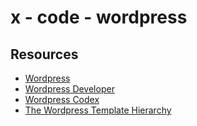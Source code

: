 # x - code - wordpress

## Resources

*   [Wordpress](https://wordpress.org/)
*   [Wordpress Developer](https://developer.wordpress.com/)
*   [Wordpress Codex](http://codex.wordpress.org/)
*   [The Wordpress Template Hierarchy](https://wphierarchy.com/)
